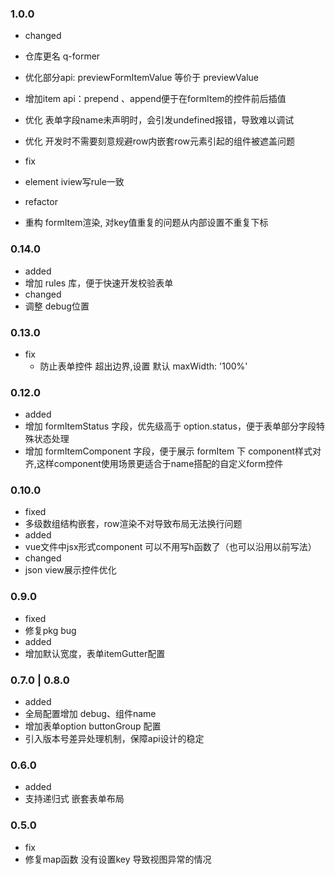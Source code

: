 ### 1.0.0
- changed
 - 仓库更名 q-former
 - 优化部分api: previewFormItemValue 等价于 previewValue
 - 增加item api：prepend 、append便于在formItem的控件前后插值
 - 优化 表单字段name未声明时，会引发undefined报错，导致难以调试
 - 优化 开发时不需要刻意规避row内嵌套row元素引起的组件被遮盖问题

- fix
 - element iview写rule一致

- refactor
 - 重构 formItem渲染, 对key值重复的问题从内部设置不重复下标

### 0.14.0
- added
 - 增加 rules 库，便于快速开发校验表单
- changed
 - 调整 debug位置

### 0.13.0
- fix
  - 防止表单控件 超出边界,设置 默认 maxWidth: '100%'

### 0.12.0
- added
 - 增加 formItemStatus 字段，优先级高于 option.status，便于表单部分字段特殊状态处理
 - 增加 formItemComponent 字段，便于展示 formItem 下 component样式对齐,这样component使用场景更适合于name搭配的自定义form控件

### 0.10.0
- fixed
 - 多级数组结构嵌套，row渲染不对导致布局无法换行问题
- added
 - vue文件中jsx形式component 可以不用写h函数了（也可以沿用以前写法）
- changed
 - json view展示控件优化

### 0.9.0
- fixed
 - 修复pkg bug
- added
 - 增加默认宽度，表单itemGutter配置

### 0.7.0 | 0.8.0
- added
 - 全局配置增加 debug、组件name
 - 增加表单option buttonGroup 配置
 - 引入版本号差异处理机制，保障api设计的稳定

### 0.6.0
- added
 - 支持递归式 嵌套表单布局

### 0.5.0
- fix
 - 修复map函数 没有设置key 导致视图异常的情况